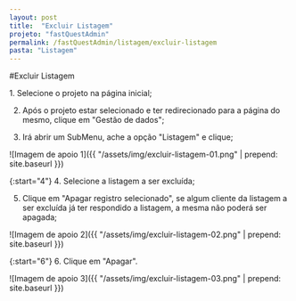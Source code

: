 ```yaml
---
layout: post
title:  "Excluir Listagem"
projeto: "fastQuestAdmin"
permalink: /fastQuestAdmin/listagem/excluir-listagem
pasta: "Listagem"
---
```

#Excluir Listagem

<div class="row" markdown="1">
<div class="6u 12u$(small)" markdown="1">
1. Selecione o projeto na página inicial;

2. Após o projeto estar selecionado e ter redirecionado para a página do mesmo, clique em "Gestão de dados";

3. Irá abrir um SubMenu, ache a opção "Listagem" e clique;
</div>
<div class="6u 12u$(small)" markdown="1">
![Imagem de apoio 1]({{ "/assets/img/excluir-listagem-01.png" | prepend: site.baseurl }})
</div>                               
</div>

{:start="4"}
4. Selecione a listagem a ser excluída;

5. Clique em "Apagar registro selecionado", se algum cliente da listagem a ser excluída já ter respondido a listagem, a mesma não poderá ser apagada;

![Imagem de apoio 2]({{ "/assets/img/excluir-listagem-02.png" | prepend: site.baseurl }})

<div class="row" markdown="1">
<div class="6u 12u$(small)" markdown="1">

{:start="6"}
6. Clique em "Apagar".
</div>
<div class="6u 12u$(small)" markdown="1">
![Imagem de apoio 3]({{ "/assets/img/excluir-listagem-03.png" | prepend: site.baseurl }})
</div>                               
</div>